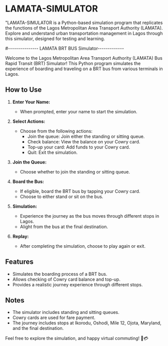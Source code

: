 # LAMATA-SIMULATOR
"LAMATA-SIMULATOR is a Python-based simulation program that replicates the functions of the Lagos Metropolitan Area Transport Authority (LAMATA). Explore and understand urban transportation management in Lagos through this simulator, designed for testing and learning.


#--------------- LAMATA BRT BUS Simulator-------------

Welcome to the Lagos Metropolitan Area Transport Authority (LAMATA) Bus Rapid Transit (BRT) Simulator! This Python program simulates the experience of boarding and traveling on a BRT bus from various terminals in Lagos.

## How to Use

1. **Enter Your Name:**
   - When prompted, enter your name to start the simulation.

2. **Select Actions:**
   - Choose from the following actions:
     - Join the queue: Join either the standing or sitting queue.
     - Check balance: View the balance on your Cowry card.
     - Top-up your card: Add funds to your Cowry card.
     - Quit: Exit the simulation.

3. **Join the Queue:**
   - Choose whether to join the standing or sitting queue.

4. **Board the Bus:**
   - If eligible, board the BRT bus by tapping your Cowry card.
   - Choose to either stand or sit on the bus.

5. **Simulation:**
   - Experience the journey as the bus moves through different stops in Lagos.
   - Alight from the bus at the final destination.

6. **Replay:**
   - After completing the simulation, choose to play again or exit.

## Features

- Simulates the boarding process of a BRT bus.
- Allows checking of Cowry card balance and top-up.
- Provides a realistic journey experience through different stops.

## Notes

- The simulator includes standing and sitting queues.
- Cowry cards are used for fare payment.
- The journey includes stops at Ikorodu, Oshodi, Mile 12, Ojota, Maryland, and the final destination.

Feel free to explore the simulation, and happy virtual commuting! 🚌💳
